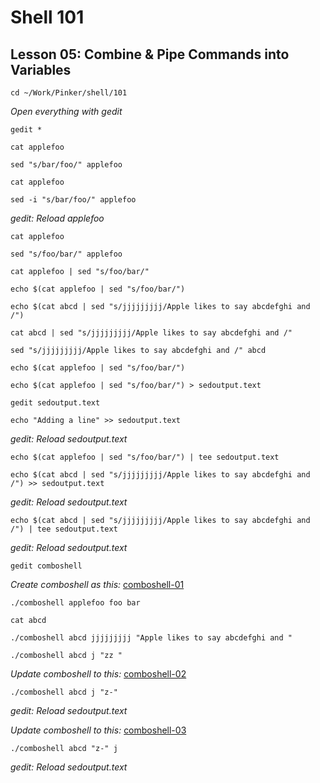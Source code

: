 # Shell 101
## Lesson 05: Combine & Pipe Commands into Variables

`cd ~/Work/Pinker/shell/101`

*Open everything with gedit*

`gedit *`

`cat applefoo`

`sed "s/bar/foo/" applefoo`

`cat applefoo`

`sed -i "s/bar/foo/" applefoo`

*gedit: Reload applefoo*

`cat applefoo`

`sed "s/foo/bar/" applefoo`

`cat applefoo | sed "s/foo/bar/"`

`echo $(cat applefoo | sed "s/foo/bar/")`

`echo $(cat abcd | sed "s/jjjjjjjjj/Apple likes to say abcdefghi and /")`

`cat abcd | sed "s/jjjjjjjjj/Apple likes to say abcdefghi and /"`

`sed "s/jjjjjjjjj/Apple likes to say abcdefghi and /" abcd`

`echo $(cat applefoo | sed "s/foo/bar/")`

`echo $(cat applefoo | sed "s/foo/bar/") > sedoutput.text`

`gedit sedoutput.text`

`echo "Adding a line" >> sedoutput.text`

*gedit: Reload sedoutput.text*

`echo $(cat applefoo | sed "s/foo/bar/") | tee sedoutput.text`

`echo $(cat abcd | sed "s/jjjjjjjjj/Apple likes to say abcdefghi and /") >> sedoutput.text`

*gedit: Reload sedoutput.text*

`echo $(cat abcd | sed "s/jjjjjjjjj/Apple likes to say abcdefghi and /") | tee sedoutput.text`

*gedit: Reload sedoutput.text*

`gedit comboshell`

*Create comboshell as this:* [comboshell-01](https://github.com/inkVerb/pinker/blob/master/101-shell/comboshell-01)

`./comboshell applefoo foo bar`

`cat abcd`

`./comboshell abcd jjjjjjjjj "Apple likes to say abcdefghi and "`

`./comboshell abcd j "zz "`

*Update comboshell to this:* [comboshell-02](https://github.com/inkVerb/pinker/blob/master/101-shell/comboshell-02)

`./comboshell abcd j "z-"`

*gedit: Reload sedoutput.text*

*Update comboshell to this:* [comboshell-03](https://github.com/inkVerb/pinker/blob/master/101-shell/comboshell-03)

`./comboshell abcd "z-" j`

*gedit: Reload sedoutput.text*
